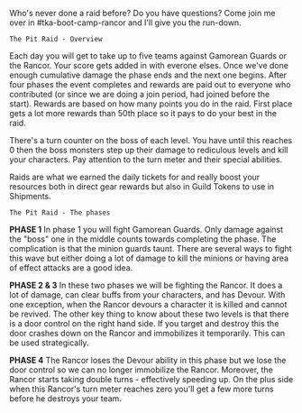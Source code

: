 Who's never done a raid before? Do you have questions? Come join me over in #tka-boot-camp-rancor and I'll give you the run-down.

```fix
The Pit Raid - Overview
```
Each day you will get to take up to five teams against  Gamorean Guards or the Rancor. Your score gets added in with everone elses. Once we've done enough cumulative damage the phase ends and the next one begins. After four phases the event completes and rewards are paid out to everyone who contributed (or since we are doing a join period, had joined before the start). Rewards are based on how many points you do in the raid. First place gets a lot more rewards than 50th place so it pays to do your best in the raid.

There's a turn counter on the boss of each level. You have until this reaches 0 then the boss monsters step up their damage to rediculous levels and kill your characters. Pay attention to the turn meter and their special abilities.

Raids are what we earned the daily tickets for and really boost your resources both in direct gear rewards but also in Guild Tokens to use in Shipments.

```fix
The Pit Raid - The phases
```
**PHASE 1**
In phase 1 you will fight Gamorean Guards. Only damage against the "boss" one in the middle counts towards completing the phase. The complication is that the minion guards taunt. There are several ways to fight this wave but either doing a lot of damage to kill the minions or having area of effect attacks are a good idea.

**PHASE 2 & 3**
In these two phases we will be fighting the Rancor. It does a lot of damage, can clear buffs from your characters, and has Devour. With one exception, when the Rancor devours a character it is killed and cannot be revived. The other key thing to know about these two levels is that there is a door control on the right hand side. If you target and destroy this the door crashes down on the Rancor and immobilizes it temporarily. This can be used strategically.

**PHASE 4**
The Rancor loses the Devour ability in this phase but we lose the door control so we can no longer immobilize the Rancor. Moreover, the Rancor starts taking double turns - effectively speeding up. On the plus side when this Rancor's turn meter reaches zero you'll get a few more turns before he destroys your team.